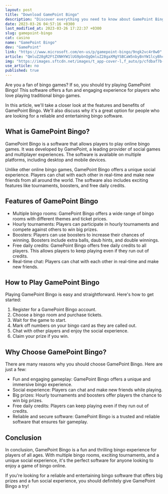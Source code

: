 ```yaml
---
layout: post
title: "Download GamePoint Bingo"
description: "Discover everything you need to know about GamePoint Bingo - a software that offers a fun and exciting online bingo experience for players of all ages!"
date: 2023-03-26 04:57:16 +0300
last_modified_at: 2023-03-26 17:22:37 +0300
slug: gamepoint-bingo
cat: casino
name: "GamePoint Bingo"
dev: "GamePoint"
link: "https://www.microsoft.com/en-us/p/gamepoint-bingo/9ngk2vc4r0w0"
article: "QmluZ28gR2FtZXNHYW1lUG9pbnQgQmluZ28gaXMgYSBCaW5nbyBnYW1lcyBhcHAgdGhhdCBmZWF0dXJlcyBzb21lIG9mIHRoZSBiZXN0IEJpbmdvIGdhbWVzIGFyb3VuZC4="
img: "https://images.sftcdn.net/images/t_app-cover-l,f_auto/p/cfdbaf7b-fda7-4191-8aaa-b1b2c59f9a80/631628745/gamepoint-bingo-apps.28659.13644152845093173.d3a6a6f8-2327-46a3-aa64-8c86f8de7c77.jpg"
use_article: no
published: true
---
```



Are you a fan of bingo games? If so, you should try playing GamePoint Bingo! This software offers a fun and engaging experience for players who love playing traditional bingo games.

In this article, we'll take a closer look at the features and benefits of GamePoint Bingo. We'll also discuss why it's a great option for people who are looking for a reliable and entertaining bingo software.

## What is GamePoint Bingo?

GamePoint Bingo is a software that allows players to play online bingo games. It was developed by GamePoint, a leading provider of social games and multiplayer experiences. The software is available on multiple platforms, including desktop and mobile devices.

Unlike other online bingo games, GamePoint Bingo offers a unique social experience. Players can chat with each other in real-time and make new friends from all around the world. The software also includes exciting features like tournaments, boosters, and free daily credits.

## Features of GamePoint Bingo

- Multiple bingo rooms: GamePoint Bingo offers a wide range of bingo rooms with different themes and ticket prices.
- Hourly tournaments: Players can participate in hourly tournaments and compete against others to win big prizes.
- Boosters: Players can use boosters to increase their chances of winning. Boosters include extra balls, daub hints, and double winnings.
- Free daily credits: GamePoint Bingo offers free daily credits to all players. This allows players to keep playing even if they run out of credits.
- Real-time chat: Players can chat with each other in real-time and make new friends.

## How to Play GamePoint Bingo

Playing GamePoint Bingo is easy and straightforward. Here's how to get started:

1. Register for a GamePoint Bingo account.
2. Choose a bingo room and purchase tickets.
3. Wait for the game to start.
4. Mark off numbers on your bingo card as they are called out.
5. Chat with other players and enjoy the social experience.
6. Claim your prize if you win.

## Why Choose GamePoint Bingo?

There are many reasons why you should choose GamePoint Bingo. Here are just a few:

- Fun and engaging gameplay: GamePoint Bingo offers a unique and immersive bingo experience.
- Social experience: Players can chat and make new friends while playing.
- Big prizes: Hourly tournaments and boosters offer players the chance to win big prizes.
- Free daily credits: Players can keep playing even if they run out of credits.
- Reliable and secure software: GamePoint Bingo is a trusted and reliable software that ensures fair gameplay.

## Conclusion

In conclusion, GamePoint Bingo is a fun and thrilling bingo experience for players of all ages. With multiple bingo rooms, exciting tournaments, and a unique social experience, it's the perfect software for anyone looking to enjoy a game of bingo online.

If you're looking for a reliable and entertaining bingo software that offers big prizes and a fun social experience, you should definitely give GamePoint Bingo a try!